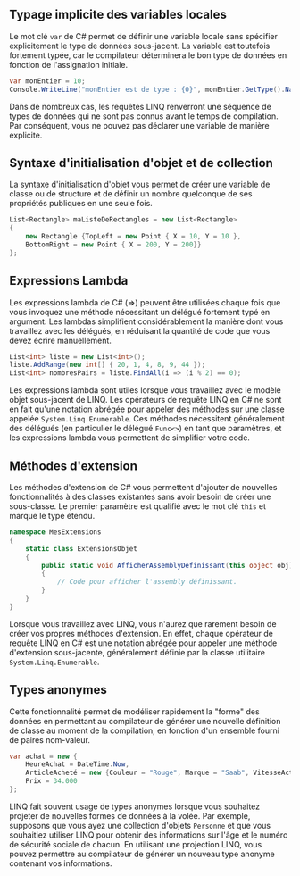 
## Typage implicite des variables locales

Le mot clé `var` de C# permet de définir une variable locale sans spécifier explicitement le type de données sous-jacent. La variable est toutefois fortement typée, car le compilateur déterminera le bon type de données en fonction de l'assignation initiale.

```csharp
var monEntier = 10;
Console.WriteLine("monEntier est de type : {0}", monEntier.GetType().Name);
```

Dans de nombreux cas, les requêtes LINQ renverront une séquence de types de données qui ne sont pas connus avant le temps de compilation. Par conséquent, vous ne pouvez pas déclarer une variable de manière explicite.

## Syntaxe d'initialisation d'objet et de collection

La syntaxe d'initialisation d'objet vous permet de créer une variable de classe ou de structure et de définir un nombre quelconque de ses propriétés publiques en une seule fois.

```csharp
List<Rectangle> maListeDeRectangles = new List<Rectangle>
{
    new Rectangle {TopLeft = new Point { X = 10, Y = 10 },
    BottomRight = new Point { X = 200, Y = 200}}
};
```

## Expressions Lambda

Les expressions lambda de C# (=>) peuvent être utilisées chaque fois que vous invoquez une méthode nécessitant un délégué fortement typé en argument. Les lambdas simplifient considérablement la manière dont vous travaillez avec les délégués, en réduisant la quantité de code que vous devez écrire manuellement.

```csharp
List<int> liste = new List<int>();
liste.AddRange(new int[] { 20, 1, 4, 8, 9, 44 });
List<int> nombresPairs = liste.FindAll(i => (i % 2) == 0);
```

Les expressions lambda sont utiles lorsque vous travaillez avec le modèle objet sous-jacent de LINQ. Les opérateurs de requête LINQ en C# ne sont en fait qu'une notation abrégée pour appeler des méthodes sur une classe appelée `System.Linq.Enumerable`. Ces méthodes nécessitent généralement des délégués (en particulier le délégué `Func<>`) en tant que paramètres, et les expressions lambda vous permettent de simplifier votre code.

## Méthodes d'extension

Les méthodes d'extension de C# vous permettent d'ajouter de nouvelles fonctionnalités à des classes existantes sans avoir besoin de créer une sous-classe. Le premier paramètre est qualifié avec le mot clé `this` et marque le type étendu.

```csharp
namespace MesExtensions
{
    static class ExtensionsObjet
    {
        public static void AfficherAssemblyDefinissant(this object obj)
        {
            // Code pour afficher l'assembly définissant.
        }
    }
}
```

Lorsque vous travaillez avec LINQ, vous n'aurez que rarement besoin de créer vos propres méthodes d'extension. En effet, chaque opérateur de requête LINQ en C# est une notation abrégée pour appeler une méthode d'extension sous-jacente, généralement définie par la classe utilitaire `System.Linq.Enumerable`.


## Types anonymes

Cette fonctionnalité permet de modéliser rapidement la "forme" des données en permettant au compilateur de générer une nouvelle définition de classe au moment de la compilation, en fonction d'un ensemble fourni de paires nom-valeur.

```csharp
var achat = new {
    HeureAchat = DateTime.Now,
    ArticleAcheté = new {Couleur = "Rouge", Marque = "Saab", VitesseActuelle = 55},
    Prix = 34.000
};
```

LINQ fait souvent usage de types anonymes lorsque vous souhaitez projeter de nouvelles formes de données à la volée. Par exemple, supposons que vous ayez une collection d'objets `Personne` et que vous souhaitiez utiliser LINQ pour obtenir des informations sur l'âge et le numéro de sécurité sociale de chacun. En utilisant une projection LINQ, vous pouvez permettre au compilateur de générer un nouveau type anonyme contenant vos informations.
